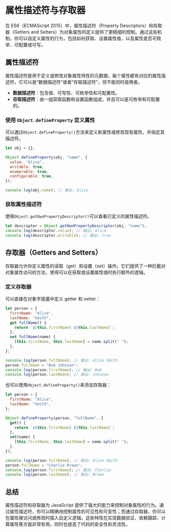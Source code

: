 # 属性描述符与存取器

在 ES6（ECMAScript 2015）中，属性描述符（Property Descriptors）和存取器（Getters and Setters）为对象属性的定义提供了更精细的控制。通过这些机制，你可以自定义属性的行为，包括如何获取、设置属性值，以及属性是否可枚举、可配置或可写。

## 属性描述符

属性描述符是用于定义或修改对象属性特性的元数据。每个属性都有对应的属性描述符，它可以是“数据描述符”或者“存取描述符”，但不能同时是两者。

- **数据描述符**：包含值、可写性、可枚举性和可配置性。
- **存取描述符**：由一组获取函数和设置函数组成，并且可以是可枚举和可配置的。

### 使用 `Object.defineProperty` 定义属性

可以通过`Object.defineProperty()`方法来定义新属性或修改现有属性，并指定其描述符。

```javascript
let obj = {};

Object.defineProperty(obj, "name", {
  value: "Alice",
  writable: true,
  enumerable: true,
  configurable: true,
});

console.log(obj.name); // 输出: Alice
```

### 获取属性描述符

使用`Object.getOwnPropertyDescriptor()`可以查看已定义的属性描述符。

```javascript
let descriptor = Object.getOwnPropertyDescriptor(obj, "name");
console.log(descriptor.value); // 输出: Alice
console.log(descriptor.writable); // 输出: true
```

## 存取器（Getters and Setters）

存取器允许你定义属性的读取（get）和设置（set）操作。它们提供了一种拦截对对象属性访问的方法，使得可以在获取或设置属性值时执行额外的逻辑。

### 定义存取器

可以直接在对象字面量中定义 getter 和 setter：

```javascript
let person = {
  firstName: "Alice",
  lastName: "Smith",
  get fullName() {
    return `${this.firstName} ${this.lastName}`;
  },
  set fullName(name) {
    [this.firstName, this.lastName] = name.split(" ");
  },
};

console.log(person.fullName); // 输出: Alice Smith
person.fullName = "Bob Johnson";
console.log(person.firstName); // 输出: Bob
console.log(person.lastName); // 输出: Johnson
```

也可以使用`Object.defineProperty()`来添加存取器：

```javascript
let person = {
  firstName: "Alice",
  lastName: "Smith",
};

Object.defineProperty(person, "fullName", {
  get() {
    return `${this.firstName} ${this.lastName}`;
  },
  set(name) {
    [this.firstName, this.lastName] = name.split(" ");
  },
});

console.log(person.fullName); // 输出: Alice Smith
person.fullName = "Charlie Brown";
console.log(person.firstName); // 输出: Charlie
console.log(person.lastName); // 输出: Brown
```

## 总结

属性描述符和存取器为 JavaScript 提供了强大的能力来控制对象属性的行为。通过属性描述符，你可以精确地控制属性的可见性和可变性；而通过存取器，你可以在属性被访问或修改时插入自定义逻辑。这些特性在实现数据验证、依赖跟踪、计算属性等方面非常有用，同时也提高了代码的安全性和灵活性。
